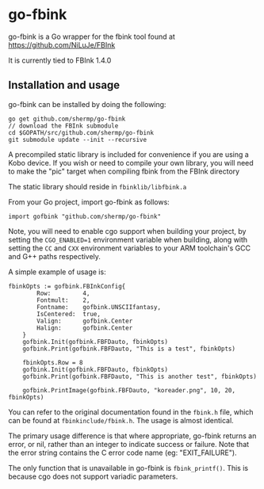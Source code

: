 # go-fbink
go-fbink is a Go wrapper for the fbink tool found at https://github.com/NiLuJe/FBInk

It is currently tied to FBInk 1.4.0

## Installation and usage
go-fbink can be installed by doing the following:
```
go get github.com/shermp/go-fbink
// download the FBInk submodule
cd $GOPATH/src/github.com/shermp/go-fbink
git submodule update --init --recursive
```
A precompiled static library is included for convenience if you are using a Kobo device. If you wish or need to compile your own library, you will need to make the "pic" target when compiling fbink from the FBInk directory

The static library should reside in `fbinklib/libfbink.a`

From your Go project, import go-fbink as follows:
```
import gofbink "github.com/shermp/go-fbink"
```
Note, you will need to enable cgo support when building your project, by setting the `CGO_ENABLED=1` environment variable when building, along with setting the `CC` and `CXX` environment variables to your ARM toolchain's GCC and G++ paths respectively.

A simple example of usage is:
```
fbinkOpts := gofbink.FBInkConfig{
		Row:         4,
		Fontmult:    2,
		Fontname:    gofbink.UNSCIIfantasy,
		IsCentered:  true,
		Valign:      gofbink.Center
		Halign:      gofbink.Center
	}
	gofbink.Init(gofbink.FBFDauto, fbinkOpts)
	gofbink.Print(gofbink.FBFDauto, "This is a test", fbinkOpts)

	fbinkOpts.Row = 8
	gofbink.Init(gofbink.FBFDauto, fbinkOpts)
	gofbink.Print(gofbink.FBFDauto, "This is another test", fbinkOpts)

	gofbink.PrintImage(gofbink.FBFDauto, "koreader.png", 10, 20, fbinkOpts)
```
You can refer to the original documentation found in the `fbink.h` file, which can be found at `fbinkinclude/fbink.h`. The usage is almost identical.

The primary usage difference is that where appropriate, go-fbink returns an error, or nil, rather than an integer to indicate success or failure. Note that the error string contains the C error code name (eg: "EXIT_FAILURE").

The only function that is unavailable in go-fbink is `fbink_printf()`. This is because cgo does not support variadic parameters.
